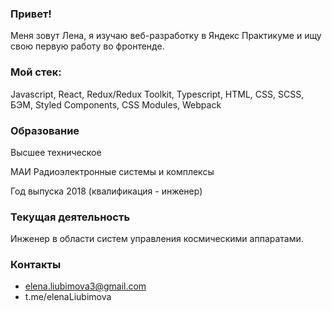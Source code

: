 ### Привет!
Меня зовут Лена, я изучаю веб-разработку в Яндекс Практикуме и ищу свою первую работу во фронтенде.

### Мой стек:
Javascript, React, Redux/Redux Toolkit,  Typescript, HTML, CSS, SCSS, БЭМ, Styled Components, CSS Modules, Webpack

### Образование
Высшее техническое

МАИ Радиоэлектронные системы и комплексы 

Год выпуска 2018 (квалификация - инженер)

### Текущая деятельность
Инженер в области систем управления космическими аппаратами.

### Контакты
* elena.liubimova3@gmail.com
* t.me/elenaLiubimova
